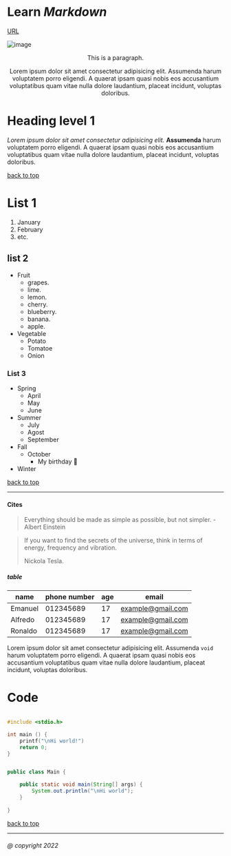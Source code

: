 <!-- this is a comment -->

# Learn _Markdown_


[URL](https://www.markdownguide.org/basic-syntax/) 
<!-- Image from midjourney -->
![image](https://images-wixmp-ed30a86b8c4ca887773594c2.wixmp.com/f/757af675-435b-4c00-9bd6-92a6a49ed006/dflfum6-38275be8-6ebe-4e13-b529-d4b53882a866.png?token=eyJ0eXAiOiJKV1QiLCJhbGciOiJIUzI1NiJ9.eyJzdWIiOiJ1cm46YXBwOjdlMGQxODg5ODIyNjQzNzNhNWYwZDQxNWVhMGQyNmUwIiwiaXNzIjoidXJuOmFwcDo3ZTBkMTg4OTgyMjY0MzczYTVmMGQ0MTVlYTBkMjZlMCIsIm9iaiI6W1t7InBhdGgiOiJcL2ZcLzc1N2FmNjc1LTQzNWItNGMwMC05YmQ2LTkyYTZhNDllZDAwNlwvZGZsZnVtNi0zODI3NWJlOC02ZWJlLTRlMTMtYjUyOS1kNGI1Mzg4MmE4NjYucG5nIn1dXSwiYXVkIjpbInVybjpzZXJ2aWNlOmZpbGUuZG93bmxvYWQiXX0.5siYXp9ceoYx4T545Osqbadaon4UxGoLbM5D9leGLjA)

<center> 
This is a paragraph.

Lorem ipsum dolor sit amet consectetur adipisicing elit. Assumenda harum voluptatem porro eligendi. A quaerat ipsam quasi nobis eos accusantium voluptatibus quam vitae nulla dolore laudantium, placeat incidunt, voluptas doloribus.</center>

# Heading level 1

_Lorem ipsum dolor sit amet consectetur adipisicing elit._ **Assumenda** harum voluptatem porro eligendi. A quaerat ipsam quasi nobis eos accusantium voluptatibus quam vitae nulla dolore laudantium, placeat incidunt, voluptas doloribus.


[back to top](#learn-markdown)

# List 1

1. January
2. February
3. etc.

## list 2

- Fruit
    - grapes.
    - lime.
    - lemon.
    - cherry.
    - blueberry.
    - banana.
    - apple.
- Vegetable
    - Potato
    - Tomatoe
    - Onion

### List 3
* Spring
    * April
    * May
    * June
* Summer
    * July
    * Agost
    * September
* Fall
    * October
        * My birthday :gift:
* Winter



[back to top](#learn-markdown)

---

#### Cites

> Everything should be made as simple as possible, but not simpler. - Albert Einstein

>
> If you want to find the secrets of the universe, think in terms of energy, frequency and vibration.
>
> Nickola Tesla.


##### table

| name | phone number | age | email |
| --- | --- |  --- | --- |
| Emanuel | 012345689 | 17 | example@gmail.com |
| Alfredo | 012345689 | 17 | example@gmail.com |
| Ronaldo | 012345689 | 17 |example@gmail.com |



Lorem ipsum dolor sit amet consectetur adipisicing elit. Assumenda `void` harum voluptatem porro eligendi. A quaerat ipsam quasi nobis eos accusantium voluptatibus quam vitae nulla dolore laudantium, placeat incidunt, voluptas doloribus.

# Code

```c

#include <stdio.h>

int main () {
    printf("\nHi world!")
    return 0;
}

```

```java

public class Main {

    public static void main(String[] args) {
        System.out.println("\nHi world");
    }
    
}

```



[back to top](#learn-markdown)

---

###### @ copyright 2022
